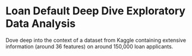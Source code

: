 # Loan Default Deep Dive Exploratory Data Analysis
Dove deep into the context of a dataset from Kaggle containing extensive information (around 36 features) on around 150,000 loan applicants. 
